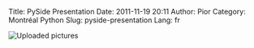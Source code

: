 Title: PySide Presentation
Date: 2011-11-19 20:11
Author: Pior
Category: Montréal Python
Slug: pyside-presentation
Lang: fr

![Uploaded pictures][]

  [Uploaded pictures]: http://montrealpython.org/wp-content/uploads/2011/11/317530_244949208902255_100001615348251_724351_1993358547_n.jpg
